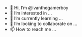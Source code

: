 - 👋 Hi, I’m @ivanthegamerboy
- 👀 I’m interested in ...
- 🌱 I’m currently learning ...
- 💞️ I’m looking to collaborate on ...
- 📫 How to reach me ...

<!---
ivanthegamerboy/ivanthegamerboy is a ✨ special ✨ repository because its `README.md` (this file) appears on your GitHub profile.
You can click the Preview link to take a look at your changes.
--->
